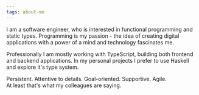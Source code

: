 ```yaml
---
tags: about-me
---
```


I am a software engineer, who is interested in functional programming and static types.
Programming is my passion - the idea of creating digital applications with a power of a mind and technology fascinates me.

Professionally I am mostly working with TypeScript, building both frontend and backend applications.
In my personal projects I prefer to use Haskell and explore it's type system.

Persistent. Attentive to details. Goal-oriented. Supportive. Agile.  
At least that's what my colleagues are saying.
